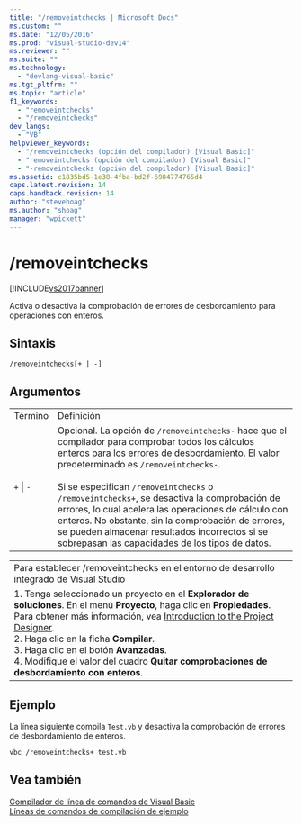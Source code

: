 ```yaml
---
title: "/removeintchecks | Microsoft Docs"
ms.custom: ""
ms.date: "12/05/2016"
ms.prod: "visual-studio-dev14"
ms.reviewer: ""
ms.suite: ""
ms.technology: 
  - "devlang-visual-basic"
ms.tgt_pltfrm: ""
ms.topic: "article"
f1_keywords: 
  - "removeintchecks"
  - "/removeintchecks"
dev_langs: 
  - "VB"
helpviewer_keywords: 
  - "/removeintchecks (opción del compilador) [Visual Basic]"
  - "removeintchecks (opción del compilador) [Visual Basic]"
  - "-removeintchecks (opción del compilador) [Visual Basic]"
ms.assetid: c1835bd5-1e38-4fba-bd2f-6984774765d4
caps.latest.revision: 14
caps.handback.revision: 14
author: "stevehoag"
ms.author: "shoag"
manager: "wpickett"
---
```

# /removeintchecks
[!INCLUDE[vs2017banner](../../../csharp/includes/vs2017banner.md)]

Activa o desactiva la comprobación de errores de desbordamiento para operaciones con enteros.  
  
## Sintaxis  
  
```  
/removeintchecks[+ | -]  
```  
  
## Argumentos  
  
|||  
|-|-|  
|Término|Definición|  
|`+`  &#124; `-`|Opcional.  La opción de `/removeintchecks-` hace que el compilador para comprobar todos los cálculos enteros para los errores de desbordamiento.  El valor predeterminado es `/removeintchecks-`.<br /><br /> Si se especifican `/removeintchecks` o `/removeintchecks+`, se desactiva la comprobación de errores, lo cual acelera las operaciones de cálculo con enteros.  No obstante, sin la comprobación de errores, se pueden almacenar resultados incorrectos si se sobrepasan las capacidades de los tipos de datos.|  
  
||  
|-|  
|Para establecer \/removeintchecks en el entorno de desarrollo integrado de Visual Studio|  
|1.  Tenga seleccionado un proyecto en el **Explorador de soluciones**.  En el menú **Proyecto**, haga clic en **Propiedades**.  Para obtener más información, vea [Introduction to the Project Designer](http://msdn.microsoft.com/es-es/898dd854-c98d-430c-ba1b-a913ce3c73d7).<br />2.  Haga clic en la ficha **Compilar**.<br />3.  Haga clic en el botón **Avanzadas**.<br />4.  Modifique el valor del cuadro **Quitar comprobaciones de desbordamiento con enteros**.|  
  
## Ejemplo  
 La línea siguiente compila `Test.vb` y desactiva la comprobación de errores de desbordamiento de enteros.  
  
```  
vbc /removeintchecks+ test.vb  
```  
  
## Vea también  
 [Compilador de línea de comandos de Visual Basic](../../../visual-basic/reference/command-line-compiler/index.md)   
 [Líneas de comandos de compilación de ejemplo](../../../visual-basic/reference/command-line-compiler/sample-compilation-command-lines.md)